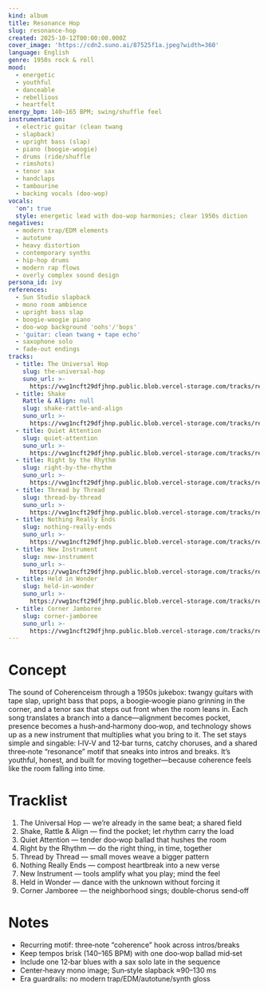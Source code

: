 ```yaml
---
kind: album
title: Resonance Hop
slug: resonance-hop
created: 2025-10-12T00:00:00.000Z
cover_image: 'https://cdn2.suno.ai/87525f1a.jpeg?width=360'
language: English
genre: 1950s rock & roll
mood:
  - energetic
  - youthful
  - danceable
  - rebellious
  - heartfelt
energy_bpm: 140–165 BPM; swing/shuffle feel
instrumentation:
  - electric guitar (clean twang
  - slapback)
  - upright bass (slap)
  - piano (boogie-woogie)
  - drums (ride/shuffle
  - rimshots)
  - tenor sax
  - handclaps
  - tambourine
  - backing vocals (doo‑wop)
vocals:
  'on': true
  style: energetic lead with doo‑wop harmonies; clear 1950s diction
negatives:
  - modern trap/EDM elements
  - autotune
  - heavy distortion
  - contemporary synths
  - hip‑hop drums
  - modern rap flows
  - overly complex sound design
persona_id: ivy
references:
  - Sun Studio slapback
  - mono room ambience
  - upright bass slap
  - boogie‑woogie piano
  - doo‑wop background 'oohs'/'bops'
  - 'guitar: clean twang + tape echo'
  - saxophone solo
  - fade‑out endings
tracks:
  - title: The Universal Hop
    slug: the-universal-hop
    suno_url: >-
      https://vwg1ncft29dfjhnp.public.blob.vercel-storage.com/tracks/resonance-hop--the-universal-hop.mp3
  - title: Shake
    Rattle & Align: null
    slug: shake-rattle-and-align
    suno_url: >-
      https://vwg1ncft29dfjhnp.public.blob.vercel-storage.com/tracks/resonance-hop--shake-rattle-and-align.mp3
  - title: Quiet Attention
    slug: quiet-attention
    suno_url: >-
      https://vwg1ncft29dfjhnp.public.blob.vercel-storage.com/tracks/resonance-hop--quiet-attention.mp3
  - title: Right by the Rhythm
    slug: right-by-the-rhythm
    suno_url: >-
      https://vwg1ncft29dfjhnp.public.blob.vercel-storage.com/tracks/resonance-hop--right-by-the-rhythm.mp3
  - title: Thread by Thread
    slug: thread-by-thread
    suno_url: >-
      https://vwg1ncft29dfjhnp.public.blob.vercel-storage.com/tracks/resonance-hop--thread-by-thread.mp3
  - title: Nothing Really Ends
    slug: nothing-really-ends
    suno_url: >-
      https://vwg1ncft29dfjhnp.public.blob.vercel-storage.com/tracks/resonance-hop--nothing-really-ends.mp3
  - title: New Instrument
    slug: new-instrument
    suno_url: >-
      https://vwg1ncft29dfjhnp.public.blob.vercel-storage.com/tracks/resonance-hop--new-instrument.mp3
  - title: Held in Wonder
    slug: held-in-wonder
    suno_url: >-
      https://vwg1ncft29dfjhnp.public.blob.vercel-storage.com/tracks/resonance-hop--held-in-wonder.mp3
  - title: Corner Jamboree
    slug: corner-jamboree
    suno_url: >-
      https://vwg1ncft29dfjhnp.public.blob.vercel-storage.com/tracks/resonance-hop--corner-jamboree.mp3
---
```


# Concept

The sound of Coherenceism through a 1950s jukebox: twangy guitars with tape slap, upright bass that pops, a boogie‑woogie piano grinning in the corner, and a tenor sax that steps out front when the room leans in. Each song translates a branch into a dance—alignment becomes pocket, presence becomes a hush‑and‑harmony doo‑wop, and technology shows up as a new instrument that multiplies what you bring to it. The set stays simple and singable: I‑IV‑V and 12‑bar turns, catchy choruses, and a shared three‑note “resonance” motif that sneaks into intros and breaks. It’s youthful, honest, and built for moving together—because coherence feels like the room falling into time.

# Tracklist
1. The Universal Hop — we’re already in the same beat; a shared field
2. Shake, Rattle & Align — find the pocket; let rhythm carry the load
3. Quiet Attention — tender doo‑wop ballad that hushes the room
4. Right by the Rhythm — do the right thing, in time, together
5. Thread by Thread — small moves weave a bigger pattern
6. Nothing Really Ends — compost heartbreak into a new verse
7. New Instrument — tools amplify what you play; mind the feel
8. Held in Wonder — dance with the unknown without forcing it
9. Corner Jamboree — the neighborhood sings; double‑chorus send‑off

# Notes
- Recurring motif: three‑note “coherence” hook across intros/breaks
- Keep tempos brisk (140–165 BPM) with one doo‑wop ballad mid‑set
- Include one 12‑bar blues with a sax solo late in the sequence
- Center‑heavy mono image; Sun‑style slapback ≈90–130 ms
- Era guardrails: no modern trap/EDM/autotune/synth gloss
